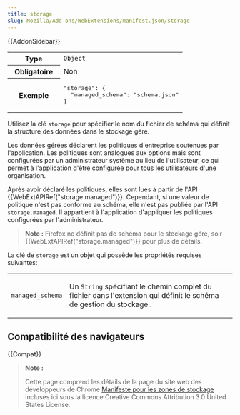 ```yaml
---
title: storage
slug: Mozilla/Add-ons/WebExtensions/manifest.json/storage
---
```


{{AddonSidebar}}

<table class="standard-table">
  <tbody>
    <tr>
      <th scope="row" style="width: 30%">Type</th>
      <td><code>Object</code></td>
    </tr>
    <tr>
      <th scope="row">Obligatoire</th>
      <td>Non</td>
    </tr>
    <tr>
      <th scope="row">Exemple</th>
      <td>
        <pre class="brush: json">
"storage": {
  "managed_schema": "schema.json"
}</pre
        >
      </td>
    </tr>
  </tbody>
</table>

Utilisez la clé `storage` pour spécifier le nom du fichier de schéma qui définit la structure des données dans le stockage géré.

Les données gérées déclarent les politiques d'entreprise soutenues par l'application. Les politiques sont analogues aux options mais sont configurées par un administrateur système au lieu de l'utilisateur, ce qui permet à l'application d'être configurée pour tous les utilisateurs d'une organisation.

Après avoir déclaré les politiques, elles sont lues à partir de l'API {{WebExtAPIRef("storage.managed")}}. Cependant, si une valeur de politique n'est pas conforme au schéma, elle n'est pas publiée par l'API `storage.managed`. Il appartient à l'application d'appliquer les politiques configurées par l'administrateur.

> **Note :** Firefox ne définit pas de schéma pour le stockage géré, soir {{WebExtAPIRef("storage.managed")}} pour plus de détails.

La clé de `storage` est un objet qui possède les propriétés requises suivantes:

<table class="standard-table">
  <tbody>
    <tr>
      <td><code>managed_schema</code></td>
      <td>
        <p>
          Un <code>String</code> spécifiant le chemin complet du fichier dans
          l'extension qui définit le schéma de gestion du stockage..
        </p>
      </td>
    </tr>
  </tbody>
</table>

## Compatibilité des navigateurs

{{Compat}}

> **Note :**
>
> Cette page comprend les détails de la page du site web des développeurs de Chrome [Manifeste pour les zones de stockage](https://developer.chrome.com/apps/manifest/storage) incluses ici sous la licence Creative Commons Attribution 3.0 United States License.
